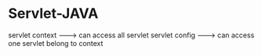 # Servlet-JAVA
servlet context ---> can access all servlet
servlet config ---> can access one servlet belong to context
